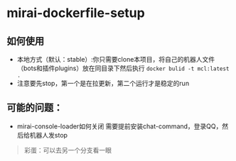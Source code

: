 # mirai-dockerfile-setup
## 如何使用
* 本地方式（默认：stable）:你只需要clone本项目，将自己的机器人文件（bots和插件plugins）放在同目录下然后执行
```docker bulid -t mcl:latest .```
* 注意要先stop，第一个是在拉更新，第二个运行才是稳定的run
## 可能的问题：
- mirai-console-loader如何关闭
需要提前安装chat-command，登录QQ，然后给机器人发stop
> 彩蛋：可以去另一个分支看一眼
